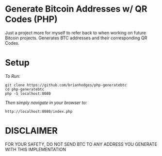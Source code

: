 # Generate Bitcoin Addresses w/ QR Codes (PHP)
Just a project more for myself to refer back to when working on future Bitcoin projects. Generates BTC addresses and their corresponding QR Codes.

# Setup
*To Run:*
  ```
  git clone https://github.com/brianhodges/php-generatebtc
  cd php-generatebtc
  php -S localhost:8080
  ```
*Then simply navigate in your browser to:* 
 
    http://localhost:8080/index.php

# DISCLAIMER
FOR YOUR SAFETY, DO NOT SEND BTC TO ANY ADDRESS YOU GENERATE WITH THIS IMPLEMENTATION
